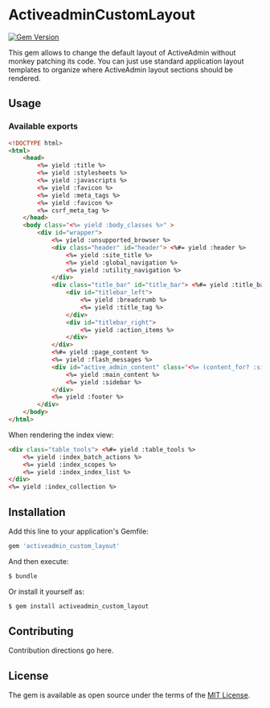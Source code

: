 # ActiveadminCustomLayout
[![Gem Version](https://badge.fury.io/rb/activeadmin_custom_layout.svg)](https://badge.fury.io/rb/activeadmin_custom_layout)

This gem allows to change the default layout of ActiveAdmin without monkey patching its code. You can just use standard application layout templates to organize where ActiveAdmin layout sections should be rendered.

## Usage

### Available exports

```HTML
<!DOCTYPE html>
<html>
	<head>
		<%= yield :title %>
		<%= yield :stylesheets %>
		<%= yield :javascripts %>
		<%= yield :favicon %>
		<%= yield :meta_tags %>
		<%= yield :favicon %>
		<%= csrf_meta_tag %>
	</head>
	<body class="<%= yield :body_classes %>" >
		<div id="wrapper">
			<%= yield :unsupported_browser %>
			<div class="header" id="header"> <%#= yield :header %>
				<%= yield :site_title %>
				<%= yield :global_navigation %>
				<%= yield :utility_navigation %>
			</div>
			<div class="title_bar" id="title_bar"> <%#= yield :title_bar %>
				<div id="titlebar_left">
					<%= yield :breadcrumb %>
					<%= yield :title_tag %>
				</div>
				<div id="titlebar_right">
					<%= yield :action_items %>
				</div>
			</div>
			<%#= yield :page_content %>
			<%= yield :flash_messages %>
			<div id="active_admin_content" class="<%= (content_for? :sidebar) ? "with_sidebar" : "without_sidebar" %>" >
				<%= yield :main_content %>
				<%= yield :sidebar %>
			</div>
			<%= yield :footer %>
		</div>
	</body>
</html>
```

When rendering the index view:
```HTML
<div class="table_tools"> <%#= yield :table_tools %>
	<%= yield :index_batch_actions %>
	<%= yield :index_scopes %>
	<%= yield :index_index_list %>
</div>
<%= yield :index_collection %>
```

## Installation
Add this line to your application's Gemfile:

```ruby
gem 'activeadmin_custom_layout'
```

And then execute:
```bash
$ bundle
```

Or install it yourself as:
```bash
$ gem install activeadmin_custom_layout
```

## Contributing
Contribution directions go here.

## License
The gem is available as open source under the terms of the [MIT License](http://opensource.org/licenses/MIT).
